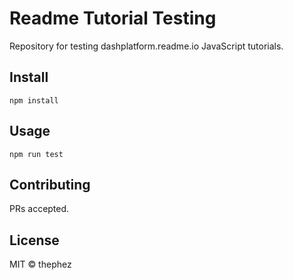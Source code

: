 # Readme Tutorial Testing

Repository for testing dashplatform.readme.io JavaScript tutorials.

## Install

```
npm install
```

## Usage

```
npm run test
```

## Contributing

PRs accepted.

## License

MIT © thephez